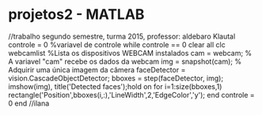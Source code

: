 # projetos2 - MATLAB
//trabalho segundo semestre, turma 2015, professor: aldebaro Klautal
controle = 0 %variavel de controle
while controle == 0
    clear all
    clc
    webcamlist %Lista os dispositivos WEBCAM instalados 
    cam = webcam; % A variavel "cam" recebe os dados da webcam 
    img = snapshot(cam); % Adquirir uma única imagem da câmera
    faceDetector = vision.CascadeObjectDetector;
    bboxes = step(faceDetector, img);
    imshow(img), title('Detected faces');hold on
    for i=1:size(bboxes,1)
        rectangle('Position',bboxes(i,:),'LineWidth',2,'EdgeColor','y');
    end
 controle = 0
end
//ilana
